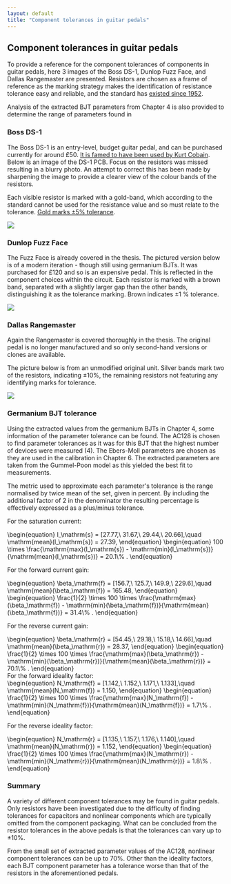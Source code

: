```yaml
---
layout: default
title: "Component tolerances in guitar pedals"
---
```


## Component tolerances in guitar pedals

To provide a reference for the component tolerances of components in guitar pedals, here 3 images of the Boss DS-1, Dunlop Fuzz Face, and Dallas Rangemaster are presented. Resistors are chosen as a frame of reference as the marking strategy makes the identification of resistance tolerance easy and reliable, and the standard has [existed since 1952](https://webstore.iec.ch/publication/12579).

Analysis of the extracted BJT parameters from Chapter 4 is also provided to determine the range of parameters found in

### Boss DS-1

The Boss DS-1 is an entry-level, budget guitar pedal, and can be purchased currently for around £50. [It is famed to have been used by Kurt Cobain](https://www.guitarworld.com/gear/archive-definitive-kurt-cobain-gear-guide). Below is an image of the DS-1 PCB. Focus on the resistors was missed resulting in a blurry photo. An attempt to  correct this has been made by sharpening the image to provide a clearer view of the colour bands of the resistors.

Each visible resistor is marked with a gold-band, which according to the standard cannot be used for the resistance value and so must relate to the tolerance. [Gold marks ±5% tolerance](https://en.wikipedia.org/wiki/Electronic_color_code).

![]({{site.baseurl}}/images/ident-design/ds1-pcb.jpg)

### Dunlop Fuzz Face

The Fuzz Face is already covered in the thesis. The pictured version below is of a modern iteration - though still using germanium BJTs. It was purchased for £120 and so is an expensive pedal. This is reflected in the component choices within the circuit. Each resistor is marked with a brown band, separated with a slightly larger gap than the other bands, distinguishing it as the tolerance marking. Brown indicates ±1 % tolerance.

![]({{site.baseurl}}/images/ident-design/fuzzface-pcb.jpg)

### Dallas Rangemaster

Again the Rangemaster is covered thoroughly in the thesis. The original pedal is no longer manufactured and so only second-hand versions or clones are available.

The picture below is from an unmodified original unit. Silver bands mark two of the resistors, indicating ±10%, the remaining resistors not featuring any identifying marks for tolerance.

![]({{site.baseurl}}/images/ident-design/rangemaster-inside.jpg)

### Germanium BJT tolerance

Using the extracted values from the germanium BJTs in Chapter 4, some information of the parameter tolerance can be found. The AC128 is chosen to find parameter tolerances as it was for this BJT that the highest number of devices were measured (4). The Ebers-Moll parameters are chosen as they are used in the calibration in Chapter 6. The extracted parameters are taken from the Gummel-Poon model as this yielded the best fit to measurements.

The metric used to approximate each parameter's tolerance is the range normalised by twice mean of the set, given in percent. By including the additional factor of 2 in the denominator the resulting percentage is effectively expressed as a plus/minus tolerance.

For the saturation current:
<div>
\begin{equation}
  I_\mathrm{s} = [27.77,\ 31.67,\ 29.44,\ 20.66],\quad \mathrm{mean}(I_\mathrm{s}) = 27.39,
\end{equation}
\begin{equation}
  100 \times \frac{\mathrm{max}(I_\mathrm{s}) - \mathrm{min}(I_\mathrm{s})}{\mathrm{mean}(I_\mathrm{s})} = 20.1\% .
\end{equation}
</div>

For the forward current gain:
<div>
\begin{equation}
  \beta_\mathrm{f} = [156.7,\ 125.7,\ 149.9,\ 229.6],\quad \mathrm{mean}(\beta_\mathrm{f}) = 165.48,
\end{equation}
\begin{equation}
  \frac{1}{2} \times 100 \times \frac{\mathrm{max}(\beta_\mathrm{f}) - \mathrm{min}(\beta_\mathrm{f})}{\mathrm{mean}(\beta_\mathrm{f})} = 31.4\% .
\end{equation}
</div>

For the reverse current gain:
<div>
\begin{equation}
  \beta_\mathrm{r} = [54.45,\ 29.18,\ 15.18,\ 14.66],\quad \mathrm{mean}(\beta_\mathrm{r}) = 28.37,
\end{equation}
\begin{equation}
  \frac{1}{2} \times 100 \times \frac{\mathrm{max}(\beta_\mathrm{r}) - \mathrm{min}(\beta_\mathrm{r})}{\mathrm{mean}(\beta_\mathrm{r})} = 70.1\% .
\end{equation}
</div>
For the forward ideality factor:
<div>
\begin{equation}
  N_\mathrm{f} = [1.142,\ 1.152,\ 1.171,\ 1.133],\quad \mathrm{mean}(N_\mathrm{f}) = 1.150,
\end{equation}
\begin{equation}
  \frac{1}{2} \times 100 \times \frac{\mathrm{max}(N_\mathrm{f}) - \mathrm{min}(N_\mathrm{f})}{\mathrm{mean}(N_\mathrm{f})} = 1.7\% .
\end{equation}
</div>

For the reverse ideality factor:
<div>
\begin{equation}
  N_\mathrm{r} = [1.135,\ 1.157,\ 1.176,\ 1.140],\quad \mathrm{mean}(N_\mathrm{r}) = 1.152,
\end{equation}
\begin{equation}
  \frac{1}{2} \times 100 \times \frac{\mathrm{max}(N_\mathrm{r}) - \mathrm{min}(N_\mathrm{r})}{\mathrm{mean}(N_\mathrm{r})} = 1.8\% .
\end{equation}
</div>

### Summary

A variety of different component tolerances may be found in guitar pedals. Only resistors have been investigated due to the difficulty of finding tolerances for capacitors and nonlinear components which are typically omitted from the component packaging. What can be concluded from the resistor tolerances in the above pedals is that the tolerances can vary up to ±10%.

From the small set of extracted parameter values of the AC128, nonlinear component tolerances can be up to 70%. Other than the ideality factors, each BJT component parameter has a tolerance worse than that of the resistors in the aforementioned pedals.
